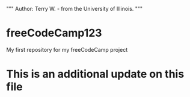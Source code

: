 """ Author: Terry W. - from the University of Illinois.
"""
# freeCodeCamp123
My first repository for my freeCodeCamp project
# This is an additional update on this file

